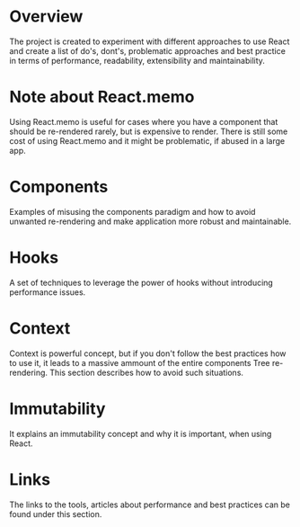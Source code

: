 # Overview

The project is created to experiment with different approaches to use React and create a list of do's, dont's, problematic approaches and best practice in terms of performance, readability, extensibility and maintainability.

# Note about React.memo

Using React.memo is useful for cases where you have a component that should be re-rendered rarely, but is expensive to render. There is still some cost of using React.memo and it might be problematic, if abused in a large app.

# Components

Examples of misusing the components paradigm and how to avoid unwanted re-rendering and make application more robust and maintainable.

# Hooks

A set of techniques to leverage the power of hooks without introducing performance issues.

# Context

Context is powerful concept, but if you don't follow the best practices how to use it, it leads to a massive ammount of the entire components Tree re-rendering. This section describes how to avoid such situations.

# Immutability

It explains an immutability concept and why it is important, when using React.

# Links

The links to the tools, articles about performance and best practices can be found under this section.
